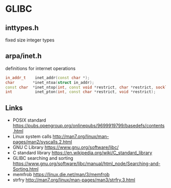 
# GLIBC

## inttypes.h
fixed size integer types

## arpa/inet.h
definitions for internet operations

```c++
in_addr_t    inet_addr(const char *);
char        *inet_ntoa(struct in_addr);
const char  *inet_ntop(int, const void *restrict, char *restrict, socklen_t);
int          inet_pton(int, const char *restrict, void *restrict);
```

## Links
* POSIX standard            <https://pubs.opengroup.org/onlinepubs/9699919799/basedefs/contents.html>
* Linux system calls        <http://man7.org/linux/man-pages/man2/syscalls.2.html>
* GNU C Library             <https://www.gnu.org/software/libc/>
* C standard library        <https://en.wikipedia.org/wiki/C_standard_library>
* GLIBC searching and sorting <https://www.gnu.org/software/libc/manual/html_node/Searching-and-Sorting.html>
* memfrob                   <https://linux.die.net/man/3/memfrob>
* strfry                    <http://man7.org/linux/man-pages/man3/strfry.3.html>
